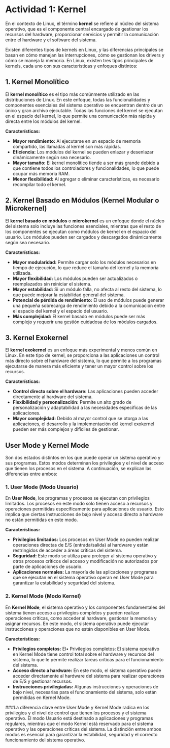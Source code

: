 # Actividad 1: Kernel

En el contexto de Linux, el término **kernel** se refiere al núcleo del sistema operativo, que es el componente central encargado de gestionar los recursos del hardware, proporcionar servicios y permitir la comunicación entre el hardware y el software del sistema.

Existen diferentes tipos de kernels en Linux, y las diferencias principales se basan en cómo manejan las interrupciones, cómo se gestionan los drivers y cómo se maneja la memoria. En Linux, existen tres tipos principales de kernels, cada uno con sus características y enfoques distintos:

## 1. Kernel Monolítico

El **kernel monolítico** es el tipo más comúnmente utilizado en las distribuciones de Linux. En este enfoque, todas las funcionalidades y componentes esenciales del sistema operativo se encuentran dentro de un único y gran archivo ejecutable. Todas las funciones del kernel se ejecutan en el espacio del kernel, lo que permite una comunicación más rápida y directa entre los módulos del kernel.

**Características:**
- **Mayor rendimiento:** Al ejecutarse en un espacio de memoria compartido, las llamadas al kernel son más rápidas.
- **Eficiencia:** Los módulos del kernel se pueden enlazar y desenlazar dinámicamente según sea necesario.
- **Mayor tamaño:** El kernel monolítico tiende a ser más grande debido a que contiene todos los controladores y funcionalidades, lo que puede ocupar más memoria RAM.
- **Menor flexibilidad:** Al agregar o eliminar características, es necesario recompilar todo el kernel.

## 2. Kernel Basado en Módulos (Kernel Modular o Microkernel)

El **kernel basado en módulos** o **microkernel** es un enfoque donde el núcleo del sistema solo incluye las funciones esenciales, mientras que el resto de los componentes se ejecutan como módulos de kernel en el espacio del usuario. Los módulos pueden ser cargados y descargados dinámicamente según sea necesario.

**Características:**
- **Mayor modularidad:** Permite cargar solo los módulos necesarios en tiempo de ejecución, lo que reduce el tamaño del kernel y la memoria utilizada.
- **Mayor flexibilidad:** Los módulos pueden ser actualizados o reemplazados sin reiniciar el sistema.
- **Mayor estabilidad:** Si un módulo falla, no afecta al resto del sistema, lo que puede mejorar la estabilidad general del sistema.
- **Potencial de pérdida de rendimiento:** El uso de módulos puede generar una pequeña sobrecarga de rendimiento debido a la comunicación entre el espacio del kernel y el espacio del usuario.
- **Más complejidad:** El kernel basado en módulos puede ser más complejo y requerir una gestión cuidadosa de los módulos cargados.

## 3. Kernel Exokernel

El **kernel exokernel** es un enfoque más experimental y menos común en Linux. En este tipo de kernel, se proporciona a las aplicaciones un control más directo sobre el hardware del sistema, lo que permite a los programas ejecutarse de manera más eficiente y tener un mayor control sobre los recursos.

**Características:**
- **Control directo sobre el hardware:** Las aplicaciones pueden acceder directamente al hardware del sistema.
- **Flexibilidad y personalización:** Permite un alto grado de personalización y adaptabilidad a las necesidades específicas de las aplicaciones.
- **Mayor complejidad:** Debido al mayor control que se otorga a las aplicaciones, el desarrollo y la implementación del kernel exokernel pueden ser más complejos y difíciles de gestionar.

## User Mode y Kernel Mode

Son dos estados distintos en los que puede operar un sistema operativo y sus programas. Estos modos determinan los privilegios y el nivel de acceso que tienen los procesos en el sistema. A continuación, se explican las diferencias entre ambos:

### 1. User Mode (Modo Usuario)

En **User Mode**, los programas y procesos se ejecutan con privilegios limitados. Los procesos en este modo solo tienen acceso a recursos y operaciones permitidas específicamente para aplicaciones de usuario. Esto implica que ciertas instrucciones de bajo nivel y acceso directo a hardware no están permitidas en este modo.

**Características:**
- **Privilegios limitados:** Los procesos en User Mode no pueden realizar operaciones directas de E/S (entrada/salida) al hardware y están restringidos de acceder a áreas críticas del sistema.
- **Seguridad:** Este modo se utiliza para proteger al sistema operativo y otros procesos críticos del acceso y modificación no autorizados por parte de aplicaciones de usuario.
- **Aplicaciones normales:** La mayoría de las aplicaciones y programas que se ejecutan en el sistema operativo operan en User Mode para garantizar la estabilidad y seguridad del sistema.

### 2. Kernel Mode (Modo Kernel)

En **Kernel Mode**, el sistema operativo y los componentes fundamentales del sistema tienen acceso a privilegios completos y pueden realizar operaciones críticas, como acceder al hardware, gestionar la memoria y asignar recursos. En este modo, el sistema operativo puede ejecutar instrucciones y operaciones que no están disponibles en User Mode.

**Características:**
- **Privilegios completos:** El•	Privilegios completos: El sistema operativo en Kernel Mode tiene control total sobre el hardware y recursos del sistema, lo que le permite realizar tareas críticas para el funcionamiento del sistema.
- **Acceso directo a hardware:** En este modo, el sistema operativo puede acceder directamente al hardware del sistema para realizar operaciones de E/S y gestionar recursos.
- **Instrucciones privilegiadas:** Algunas instrucciones y operaciones de bajo nivel, necesarias para el funcionamiento del sistema, solo están permitidas en Kernel Mode.
  
###La diferencia clave entre User Mode y Kernel Mode radica en los privilegios y el nivel de control que tienen los procesos y el sistema operativo. El modo Usuario está destinado a aplicaciones y programas regulares, mientras que el modo Kernel está reservado para el sistema operativo y las operaciones críticas del sistema. La distinción entre ambos modos es esencial para garantizar la estabilidad, seguridad y el correcto funcionamiento del sistema operativo.

